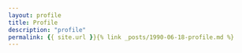 ```yaml
---
layout: profile
title: Profile
description: "profile"
permalink: {{ site.url }}{% link _posts/1990-06-18-profile.md %}
---
```

